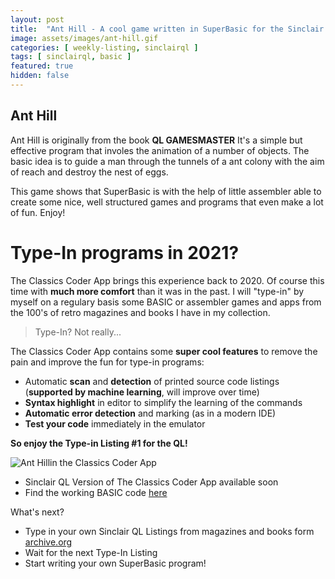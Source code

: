 ```yaml
---
layout: post
title:  "Ant Hill - A cool game written in SuperBasic for the Sinclair QL!"
image: assets/images/ant-hill.gif
categories: [ weekly-listing, sinclairql ]
tags: [ sinclairql, basic ]
featured: true
hidden: false
---
```

  
## Ant Hill

Ant Hill is originally from the book **QL GAMESMASTER**
It's a simple but effective program that involes the animation of a number of objects. 
The basic idea is to guide a man through the tunnels of a ant colony with the aim
of reach and destroy the nest of eggs.

This game shows that SuperBasic is with the help of little assembler able to create some
nice, well structured games and programs that even make a lot of fun. Enjoy!


# Type-In programs in 2021?
 
The Classics Coder App brings this experience back to 2020. Of course this time with **much more comfort** than it was in the past.
I will "type-in" by myself on a regulary basis some BASIC or assembler games and apps from the 100's of retro magazines and books I have in my collection.
 
> Type-In? Not really...
 
The Classics Coder App contains some **super cool features** to remove the pain and improve the fun for type-in programs:
 
- Automatic **scan** and **detection** of printed source code listings (**supported by machine learning**, will improve over time)
- **Syntax highlight** in editor to simplify the learning of the commands
- **Automatic error detection** and marking (as in a modern IDE)
- **Test your code** immediately in the emulator
 
**So enjoy the Type-in Listing #1 for the QL!**

![Ant Hillin the Classics Coder App](/assets/images/ant-hill.png)

- Sinclair QL Version of The Classics Coder App available soon 
- Find the working BASIC code [here](https://raw.githubusercontent.com/rogerboesch/classicscoder/master/sinclairql/basic-listings/ant_hill_bas)


What's next?

- Type in your own Sinclair QL Listings from magazines and books form [archive.org](https://archive.org/search.php?query=sinclair%20ql)
- Wait for the next Type-In Listing
- Start writing your own SuperBasic program!
